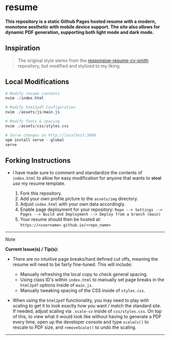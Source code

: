 # resume
**This repository is a static Github Pages hosted resume with a modern, monotone aesthetic with mobile device support.  The site also allows for dynamic PDF generation, supporting both light mode and dark mode.**


## Inspiration
> The original style stems from the [responsive-resume-cv-smith](https://github.com/bedimcode/responsive-resume-cv-smith) repository, 
but modified and stylized to my liking.


## Local Modifications
```powershell
# Modify resume contents 
nvim ./index.html 

# Modify html2pdf Configuration
nvim ./assets/js/main.js 

# Modify fonts & spacing
nvim ./assets/css/styles.css

# Serve changes on http://localhost:3000
npm install serve --global
serve
```


## Forking Instructions
- I have made sure to comment and standardize the contents of `index.html` to allow for easy modification for anyone that wants to 
~~steal~~ *use* my resume template.

  1. Fork this repository.
  2. Add your own profile picture to the `assets/img` directory.
  3. Adjust `index.html` with your own data accordingly.
  4. Enable page deployment for your repository: `Repo --> Settings --> Pages --> Build and Deployment --> Deploy from a branch (main)`
  5. Your resume should then be hosted at: `https://<username>.github.io/<repo_name>`



---

> [!note]
> **Current Issue(s) / Tip(s):**
> - There are no intuitive page breaks/hard defined cut offs, meaning the resume will need to be fairly fine-tuned. This will include:
>   - Manually refreshing the local copy to check general spacing.
>   - Using class ID's within `index.html` to manually set page breaks in the `html2pdf` options inside of `main.js`.
>   - Manually tweaking spacing of the CSS inside of `styles.css`.
>
> - When using the `html2pdf` functionality, you may need to play with scaling to get it to look exactly how you want / match the standard site.  If needed, adjust scaling via `.scale-cv` inside of `css/styles.css`.  On top of this, to view what it would look like without having to generate a PDF every time, open up the developer console and type `scaleCv()` to rescale to PDF size, and `removeScale()` to undo the scaling.

--- 


